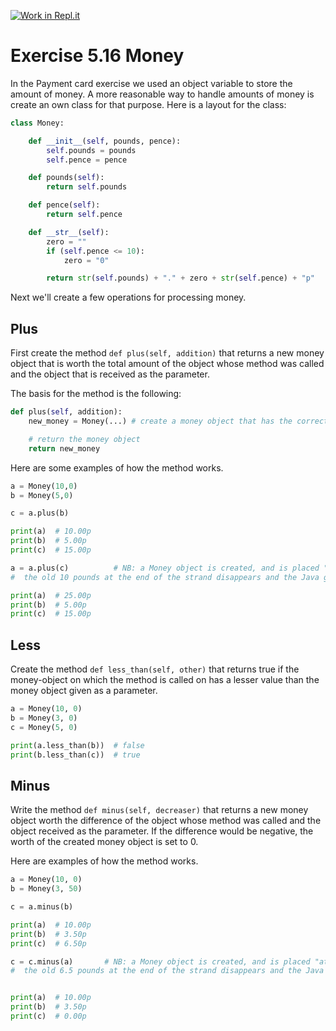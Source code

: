 [![Work in Repl.it](https://classroom.github.com/assets/work-in-replit-14baed9a392b3a25080506f3b7b6d57f295ec2978f6f33ec97e36a161684cbe9.svg)](https://classroom.github.com/online_ide?assignment_repo_id=4163868&assignment_repo_type=AssignmentRepo)
# Exercise 5.16 Money

In the Payment card exercise we used an object variable to store the amount of money. A more reasonable way to handle amounts of money is create an own class for that purpose. Here is a layout for the class:

```python
class Money:

    def __init__(self, pounds, pence):
        self.pounds = pounds
        self.pence = pence

    def pounds(self):
        return self.pounds

    def pence(self):
        return self.pence

    def __str__(self):
        zero = ""
        if (self.pence <= 10):
            zero = "0"

        return str(self.pounds) + "." + zero + str(self.pence) + "p"
```

Next we'll create a few operations for processing money.

## Plus

First create the method `def plus(self, addition)` that returns a new money object that is worth the total amount of the object whose method was called and the object that is received as the parameter.

The basis for the method is the following:

```python
def plus(self, addition):
    new_money = Money(...) # create a money object that has the correct worth

    # return the money object
    return new_money
```

Here are some examples of how the method works.

```python
a = Money(10,0)
b = Money(5,0)

c = a.plus(b)

print(a)  # 10.00p
print(b)  # 5.00p
print(c)  # 15.00p

a = a.plus(c)          # NB: a Money object is created, and is placed "at the end of the strand connected to a"
#  the old 10 pounds at the end of the strand disappears and the Java garbage collector takes care of it

print(a)  # 25.00p
print(b)  # 5.00p
print(c)  # 15.00p
```

## Less

Create the method `def less_than(self, other)` that returns true if the money-object on which the method is called on has a lesser value than the money object given as a parameter.


```python
a = Money(10, 0)
b = Money(3, 0)
c = Money(5, 0)

print(a.less_than(b))  # false
print(b.less_than(c))  # true
```

## Minus

Write the method `def minus(self, decreaser)` that returns a new money object worth the difference of the object whose method was called and the object received as the parameter. If the difference would be negative, the worth of the created money object is set to 0.

Here are examples of how the method works.

```python
a = Money(10, 0)
b = Money(3, 50)

c = a.minus(b)

print(a)  # 10.00p
print(b)  # 3.50p
print(c)  # 6.50p

c = c.minus(a)       # NB: a Money object is created, and is placed "at the end of the strand connected to c"
#  the old 6.5 pounds at the end of the strand disappears and the Java garbage collector takes care of it


print(a)  # 10.00p
print(b)  # 3.50p
print(c)  # 0.00p
```
